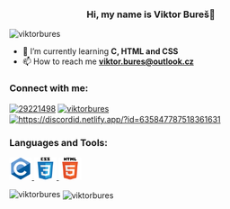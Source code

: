 <h3 align="center">Hi, my name is Viktor Bureš👋</h3>

<p align="left"> <img src="https://komarev.com/ghpvc/?username=viktorbures&label=Profile%20views&color=0e75b6&style=flat" alt="viktorbures" /> </p>


- 🌱 I’m currently learning **C, HTML and CSS**
- 📫 How to reach me **viktor.bures@outlook.cz**


<h3 align="left">Connect with me:</h3>
<p align="left">
<a href="https://stackoverflow.com/users/29221498" target="blank"><img align="center" src="https://raw.githubusercontent.com/rahuldkjain/github-profile-readme-generator/master/src/images/icons/Social/stack-overflow.svg" alt="29221498" height="30" width="40" /></a>
<a href="https://www.leetcode.com/viktorbures" target="blank"><img align="center" src="https://raw.githubusercontent.com/rahuldkjain/github-profile-readme-generator/master/src/images/icons/Social/leet-code.svg" alt="viktorbures" height="30" width="40" /></a>
<a href="https://discordid.netlify.app/?id=635847787518361631" target="blank"><img align="center" src="https://raw.githubusercontent.com/rahuldkjain/github-profile-readme-generator/master/src/images/icons/Social/discord.svg" alt="https://discordid.netlify.app/?id=635847787518361631" height="30" width="40" /></a>
</p>

<h3 align="left">Languages and Tools:</h3>
<p align="left"> <a href="https://www.cprogramming.com/" target="_blank" rel="noreferrer"> <img src="https://raw.githubusercontent.com/devicons/devicon/master/icons/c/c-original.svg" alt="c" width="40" height="40"/> </a> <a href="https://www.w3schools.com/css/" target="_blank" rel="noreferrer"> <img src="https://raw.githubusercontent.com/devicons/devicon/master/icons/css3/css3-original-wordmark.svg" alt="css3" width="40" height="40"/> </a> <a href="https://www.w3.org/html/" target="_blank" rel="noreferrer"> <img src="https://raw.githubusercontent.com/devicons/devicon/master/icons/html5/html5-original-wordmark.svg" alt="html5" width="40" height="40"/> </a> </p>


<p><img align="left" src="https://github-readme-stats.vercel.app/api/top-langs?username=viktorbures&show_icons=true&locale=en&layout=compact" alt="viktorbures" /></p>

<p>&nbsp;<img align="center" src="https://github-readme-stats.vercel.app/api?username=viktorbures&show_icons=true&locale=en" alt="viktorbures" /></p>







